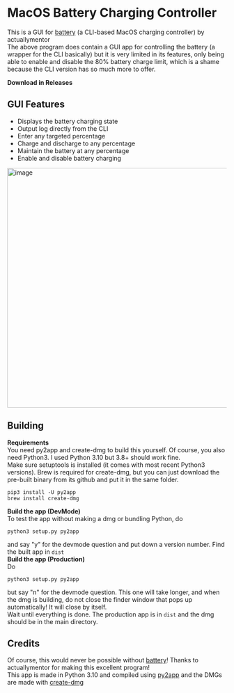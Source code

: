 # MacOS Battery Charging Controller
This is a GUI for [battery](https://github.com/actuallymentor/battery) (a CLI-based MacOS charging controller) by actuallymentor   
The above program does contain a GUI app for controlling the battery (a wrapper for the CLI basically) but it is very limited in its features, only being able to enable and disable the 80% battery charge limit, which is a shame because the CLI version has so much more to offer.   
  
**Download in Releases**
  
## GUI Features
- Displays the battery charging state
- Output log directly from the CLI
- Enter any targeted percentage
- Charge and discharge to any percentage
- Maintain the battery at any percentage
- Enable and disable battery charging
<img width="551" alt="image" src="https://github.com/oliver408i/mac-battery-controller/assets/75344601/ea7db501-6e93-4c65-b6b3-b501f8c6812a">

## Building
**Requirements**    
You need py2app and create-dmg to build this yourself. Of course, you also need Python3. I used Python 3.10 but 3.8+ should work fine.   
Make sure setuptools is installed (it comes with most recent Python3 versions). Brew is required for create-dmg, but you can just download the pre-built binary from its github and put it in the same folder.
```
pip3 install -U py2app
brew install create-dmg
```
**Build the app (DevMode)**    
To test the app without making a dmg or bundling Python, do
```
python3 setup.py py2app
```
and say "y" for the devmode question and put down a version number. Find the built app in `dist`   
**Build the app (Production)**    
Do
```
python3 setup.py py2app
```
but say "n" for the devmode question. This one will take longer, and when the dmg is building, do not close the finder window that pops up automatically! It will close by itself.    
Wait until everything is done. The production app is in `dist` and the dmg should be in the main directory.

## Credits
Of course, this would never be possible without [battery](https://github.com/actuallymentor/battery)! Thanks to actuallymentor for making this excellent program!   
This app is made in Python 3.10 and compiled using [py2app](https://github.com/ronaldoussoren/py2app) and the DMGs are made with [create-dmg](https://github.com/create-dmg/create-dmg)
